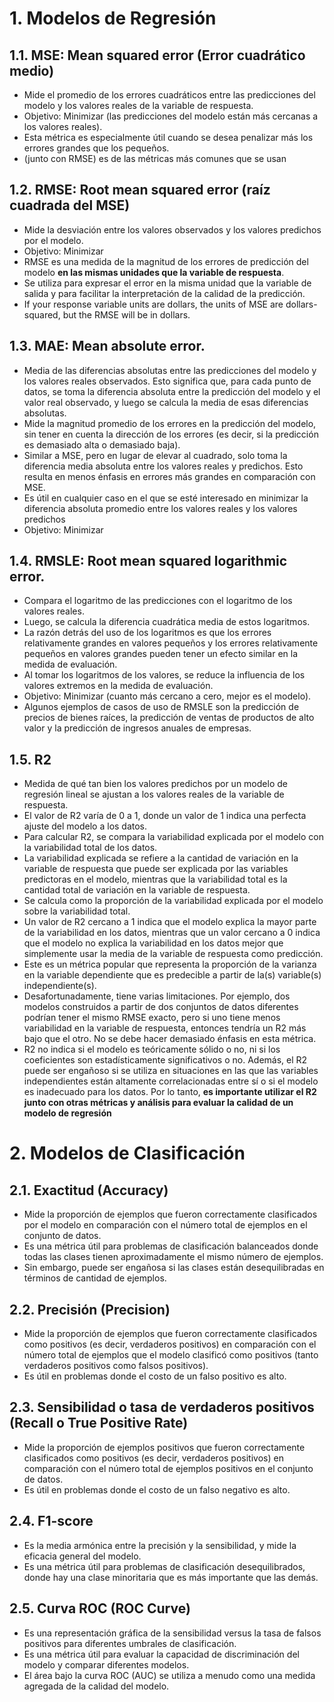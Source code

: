 
# 1. Modelos de Regresión

## 1.1. MSE: Mean squared error (Error cuadrático medio)
- Mide el promedio de los errores cuadráticos entre las predicciones del modelo y los valores reales de la variable de respuesta. 
- Objetivo: Minimizar (las predicciones del modelo están más cercanas a los valores reales).
- Esta métrica es especialmente útil cuando se desea penalizar más los errores grandes que los pequeños. 
- (junto con RMSE) es de las métricas más comunes que se usan 

## 1.2. RMSE: Root mean squared error (raíz cuadrada del MSE)
- Mide la desviación entre los valores observados y los valores predichos por el modelo. 
- Objetivo: Minimizar
- RMSE es una medida de la magnitud de los errores de predicción del modelo <b>en las mismas unidades que la variable de respuesta</b>. 
- Se utiliza para expresar el error en la misma unidad que la variable de salida y para facilitar la interpretación de la calidad de la predicción.
- If your response variable units are dollars, the units of MSE are dollars-squared, but the RMSE will be in dollars.

## 1.3. MAE: Mean absolute error. 
- Media de las diferencias absolutas entre las predicciones del modelo y los valores reales observados.  Esto significa que, para cada punto de datos, se toma la diferencia absoluta entre la predicción del modelo y el valor real observado, y luego se calcula la media de esas diferencias absolutas.
- Mide la magnitud promedio de los errores en la predicción del modelo, sin tener en cuenta la dirección de los errores (es decir, si la predicción es demasiado alta o demasiado baja).
- Similar a MSE, pero en lugar de elevar al cuadrado, solo toma la diferencia media absoluta entre los valores reales y predichos.  Esto resulta en menos énfasis en errores más grandes en comparación con MSE.
-  Es útil en cualquier caso en el que se esté interesado en minimizar la diferencia absoluta promedio entre los valores reales y los valores predichos
- Objetivo: Minimizar

## 1.4. RMSLE: Root mean squared logarithmic error. 
- Compara el logaritmo de las predicciones con el logaritmo de los valores reales. 
- Luego, se calcula la diferencia cuadrática media de estos logaritmos. 
- La razón detrás del uso de los logaritmos es que los errores relativamente grandes en valores pequeños y los errores relativamente pequeños en valores grandes pueden tener un efecto similar en la medida de evaluación. 
- Al tomar los logaritmos de los valores, se reduce la influencia de los valores extremos en la medida de evaluación. 
- Objetivo: Minimizar (cuanto más cercano a cero, mejor es el modelo).
- Algunos ejemplos de casos de uso de RMSLE son la predicción de precios de bienes raíces, la predicción de ventas de productos de alto valor y la predicción de ingresos anuales de empresas.

## 1.5. R2
- Medida de qué tan bien los valores predichos por un modelo de regresión lineal se ajustan a los valores reales de la variable de respuesta. 
- El valor de R2 varía de 0 a 1, donde un valor de 1 indica una perfecta ajuste del modelo a los datos.
- Para calcular R2, se compara la variabilidad explicada por el modelo con la variabilidad total de los datos. 
- La variabilidad explicada se refiere a la cantidad de variación en la variable de respuesta que puede ser explicada por las variables predictoras en el modelo, mientras que la variabilidad total es la cantidad total de variación en la variable de respuesta.
- Se calcula como la proporción de la variabilidad explicada por el modelo sobre la variabilidad total. 
- Un valor de R2 cercano a 1 indica que el modelo explica la mayor parte de la variabilidad en los datos, mientras que un valor cercano a 0 indica que el modelo no explica la variabilidad en los datos mejor que simplemente usar la media de la variable de respuesta como predicción.
- Este es un métrica popular que representa la proporción de la varianza en la variable dependiente que es predecible a partir de la(s) variable(s) independiente(s). 
- Desafortunadamente, tiene varias limitaciones. Por ejemplo, dos modelos construidos a partir de dos conjuntos de datos diferentes podrían tener el mismo RMSE exacto, pero si uno tiene menos variabilidad en la variable de respuesta, entonces tendría un R2 más bajo que el otro. No se debe hacer demasiado énfasis en esta métrica.
- R2 no indica si el modelo es teóricamente sólido o no, ni si los coeficientes son estadísticamente significativos o no. Además, el R2 puede ser engañoso si se utiliza en situaciones en las que las variables independientes están altamente correlacionadas entre sí o si el modelo es inadecuado para los datos. Por lo tanto, <b> es importante utilizar el R2 junto con otras métricas y análisis para evaluar la calidad de un modelo de regresión </b>


# 2. Modelos de Clasificación

## 2.1. Exactitud (Accuracy)
- Mide la proporción de ejemplos que fueron correctamente clasificados por el modelo en comparación con el número total de ejemplos en el conjunto de datos.
- Es una métrica útil para problemas de clasificación balanceados donde todas las clases tienen aproximadamente el mismo número de ejemplos. 
- Sin embargo, puede ser engañosa si las clases están desequilibradas en términos de cantidad de ejemplos.

## 2.2. Precisión (Precision)
- Mide la proporción de ejemplos que fueron correctamente clasificados como positivos (es decir, verdaderos positivos) en comparación con el número total de ejemplos que el modelo clasificó como positivos (tanto verdaderos positivos como falsos positivos). 
- Es útil en problemas donde el costo de un falso positivo es alto.

## 2.3. Sensibilidad o tasa de verdaderos positivos (Recall o True Positive Rate)
- Mide la proporción de ejemplos positivos que fueron correctamente clasificados como positivos (es decir, verdaderos positivos) en comparación con el número total de ejemplos positivos en el conjunto de datos. 
- Es útil en problemas donde el costo de un falso negativo es alto.

## 2.4. F1-score
- Es la media armónica entre la precisión y la sensibilidad, y mide la eficacia general del modelo. 
- Es una métrica útil para problemas de clasificación desequilibrados, donde hay una clase minoritaria que es más importante que las demás.

## 2.5. Curva ROC (ROC Curve)
- Es una representación gráfica de la sensibilidad versus la tasa de falsos positivos para diferentes umbrales de clasificación. 
- Es una métrica útil para evaluar la capacidad de discriminación del modelo y comparar diferentes modelos. 
- El área bajo la curva ROC (AUC) se utiliza a menudo como una medida agregada de la calidad del modelo.
